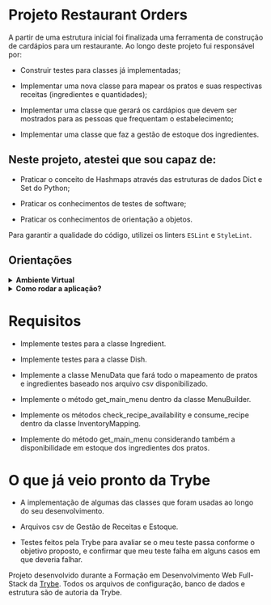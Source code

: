 # Projeto Restaurant Orders

A partir de uma estrutura inicial foi finalizada uma ferramenta de construção de cardápios para um restaurante.
Ao longo deste projeto fui responsável por:

  * Construir testes para classes já implementadas;

  * Implementar uma nova classe para mapear os pratos e suas respectivas receitas (ingredientes e quantidades);

  * Implementar uma classe que gerará os cardápios que devem ser mostrados para as pessoas que frequentam o estabelecimento;
  
  * Implementar uma classe que faz a gestão de estoque dos ingredientes.
    

##  Neste projeto, atestei que sou capaz de:
  
  * Praticar o conceito de Hashmaps através das estruturas de dados Dict e Set do Python;

  * Praticar os conhecimentos de testes de software;

  * Praticar os conhecimentos de orientação a objetos.

  Para garantir a qualidade do código, utilizei os linters `ESLint` e `StyleLint`.


## Orientações
  <details>
  <summary><strong>Ambiente Virtual</strong></summary><br />
  O Python oferece um recurso chamado de ambiente virtual que permite sua máquina rodar, sem conflitos, diferentes tipos de projetos com diferentes versões de bibliotecas.

  1. **criar o ambiente virtual**

  ```bash
  $ python3 -m venv .venv
  ```

  2. **ativar o ambiente virtual**

  ```bash
  $ source .venv/bin/activate
  ```

  3. **instalar as dependências no ambiente virtual**
  
  ```bash
  $ python3 -m pip install -r dev-requirements.txt
  ```

  Com o seu ambiente virtual ativo, as dependências serão instaladas neste ambiente.
  :eyes: Caso precise desativar o ambiente virtual, execute o comando "deactivate". 
  :warning: Lembre-se de ativar novamente o ambiente virtual quando voltar a trabalhar no projeto.

  O arquivo `dev-requirements.txt` contém todas as dependências que serão utilizadas no projeto, ele está agindo como se fosse um `package.json` de um projeto `Node.js`.
</details>

<details>
  <summary>
    <b>Como rodar a aplicação?</b>
  </summary>

Para ver a aplicação rodando com as funcionalidades implementadas, use o comando a seguir:

```bash
python3 -m uvicorn app:app
```

Acesse a rota `/docs` para ver a [documentação](http://127.0.0.1:8000/docs) gerada pelo FastAPI!

</details> 


# Requisitos
  * Implemente testes para a classe Ingredient.
  
  * Implemente testes para a classe Dish.
  
  * Implemente a classe MenuData que fará todo o mapeamento de pratos e ingredientes baseado nos arquivo csv disponibilizado.
  
  * Implemente o método get_main_menu dentro da classe MenuBuilder. 
  
  * Implemente os métodos check_recipe_availability e consume_recipe dentro da classe InventoryMapping.

  * Implemente do método get_main_menu considerando também a disponibilidade em estoque dos ingredientes dos pratos.

# O que já veio pronto da Trybe
   * A implementação de algumas das classes que foram usadas ao longo do seu desenvolvimento.

   * Arquivos csv de Gestão de Receitas e Estoque.
  
   * Testes feitos pela Trybe para avaliar se o meu teste passa conforme o objetivo proposto, e confirmar que meu teste falha em alguns casos em que deveria falhar.


Projeto desenvolvido durante a Formação em Desenvolvimento Web Full-Stack da [Trybe](https://www.betrybe.com/). 
Todos os arquivos de configuração, banco de dados e estrutura são de autoria da Trybe.
